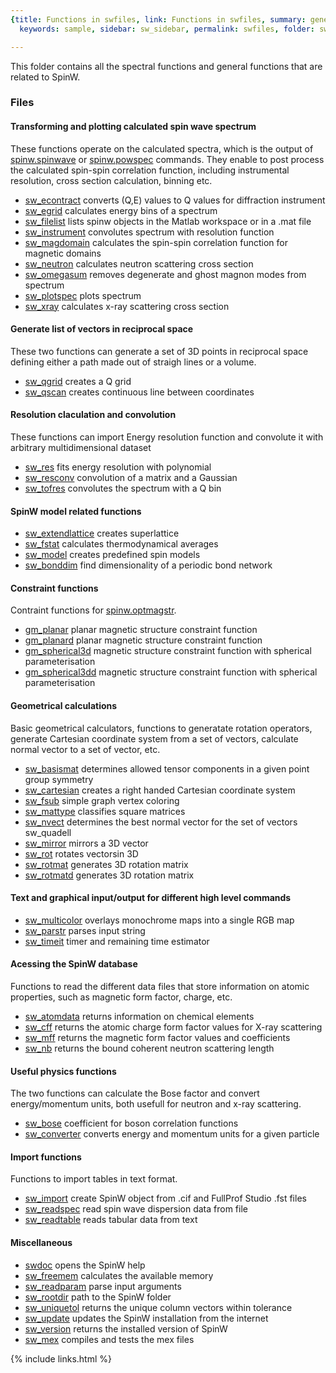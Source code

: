 ```yaml
---
{title: Functions in swfiles, link: Functions in swfiles, summary: general functions,
  keywords: sample, sidebar: sw_sidebar, permalink: swfiles, folder: swfiles, mathjax: true}

---
```

 
This folder contains all the spectral functions and general functions
that are related to SpinW.
 
### Files
 
#### Transforming and plotting calculated spin wave spectrum
 
These functions operate on the calculated spectra, which is the output of
[spinw.spinwave](spinw_spinwave) or [spinw.powspec](spinw_powspec) commands. They enable to post process
the calculated spin-spin correlation function, including instrumental
resolution, cross section calculation, binning etc.
 
* [sw_econtract](sw_econtract) converts (Q,E) values to Q values for diffraction instrument
* [sw_egrid](sw_egrid) calculates energy bins of a spectrum 
* [sw_filelist](sw_filelist) lists spinw objects in the Matlab workspace or in a .mat file
* [sw_instrument](sw_instrument) convolutes spectrum with resolution function
* [sw_magdomain](sw_magdomain) calculates the spin-spin correlation function for magnetic domains
* [sw_neutron](sw_neutron) calculates neutron scattering cross section
* [sw_omegasum](sw_omegasum) removes degenerate and ghost magnon modes from spectrum
* [sw_plotspec](sw_plotspec) plots spectrum
* [sw_xray](sw_xray) calculates x-ray scattering cross section
 
#### Generate list of vectors in reciprocal space
 
These two functions can generate a set of 3D points in reciprocal space
defining either a path made out of straigh lines or a volume.
 
* [sw_qgrid](sw_qgrid) creates a Q grid
* [sw_qscan](sw_qscan) creates continuous line between coordinates
 
#### Resolution claculation and convolution
 
These functions can import Energy resolution function and convolute it
with arbitrary multidimensional dataset
 
* [sw_res](sw_res) fits energy resolution with polynomial
* [sw_resconv](sw_resconv) convolution of a matrix and a Gaussian
* [sw_tofres](sw_tofres) convolutes the spectrum with a Q bin
 
#### SpinW model related functions
 
* [sw_extendlattice](sw_extendlattice) creates superlattice
* [sw_fstat](sw_fstat) calculates thermodynamical averages
* [sw_model](sw_model) creates predefined spin models
* [sw_bonddim](sw_bonddim) find dimensionality of a periodic bond network
 
#### Constraint functions
 
Contraint functions for [spinw.optmagstr](spinw_optmagstr).
 
* [gm_planar](gm_planar) planar magnetic structure constraint function 
* [gm_planard](gm_planard) planar magnetic structure constraint function 
* [gm_spherical3d](gm_spherical3d) magnetic structure constraint function with spherical parameterisation
* [gm_spherical3dd](gm_spherical3dd) magnetic structure constraint function with spherical parameterisation
 
#### Geometrical calculations
 
Basic geometrical calculators, functions to generatate rotation
operators, generate Cartesian coordinate system from a set of vectors,
calculate normal vector to a set of vector, etc.
 
* [sw_basismat](sw_basismat) determines allowed tensor components in a given point group symmetry
* [sw_cartesian](sw_cartesian) creates a right handed Cartesian coordinate system
* [sw_fsub](sw_fsub) simple graph vertex coloring
* [sw_mattype](sw_mattype) classifies square matrices
* [sw_nvect](sw_nvect) determines the best normal vector for the set of vectors
  sw_quadell  
* [sw_mirror](sw_mirror) mirrors a 3D vector
* [sw_rot](sw_rot) rotates vectorsin 3D
* [sw_rotmat](sw_rotmat) generates 3D rotation matrix
* [sw_rotmatd](sw_rotmatd) generates 3D rotation matrix
 
#### Text and graphical input/output for different high level commands
 
* [sw_multicolor](sw_multicolor) overlays monochrome maps into a single RGB map
* [sw_parstr](sw_parstr) parses input string
* [sw_timeit](sw_timeit) timer and remaining time estimator
 
#### Acessing the SpinW database
 
Functions to read the different data files that store information on
atomic properties, such as magnetic form factor, charge, etc.
  
* [sw_atomdata](sw_atomdata) returns information on chemical elements
* [sw_cff](sw_cff) returns the atomic charge form factor values for X-ray scattering
* [sw_mff](sw_mff) returns the magnetic form factor values and coefficients
* [sw_nb](sw_nb) returns the bound coherent neutron scattering length
 
#### Useful physics functions
 
The two functions can calculate the Bose factor and convert
energy/momentum units, both usefull for neutron and x-ray scattering.
 
* [sw_bose](sw_bose) coefficient for boson correlation functions
* [sw_converter](sw_converter) converts energy and momentum units for a given particle
 
#### Import functions
 
Functions to import tables in text format.
 
* [sw_import](sw_import) create SpinW object from .cif and FullProf Studio .fst files
* [sw_readspec](sw_readspec) read spin wave dispersion data from file
* [sw_readtable](sw_readtable) reads tabular data from text
 
#### Miscellaneous
 
* [swdoc](swdoc) opens the SpinW help
* [sw_freemem](sw_freemem) calculates the available memory
* [sw_readparam](sw_readparam) parse input arguments
* [sw_rootdir](sw_rootdir) path to the SpinW folder
* [sw_uniquetol](sw_uniquetol) returns the unique column vectors within tolerance
* [sw_update](sw_update) updates the SpinW installation from the internet
* [sw_version](sw_version) returns the installed version of SpinW
* [sw_mex](sw_mex) compiles and tests the mex files

{% include links.html %}
